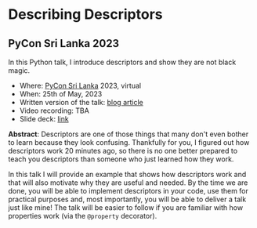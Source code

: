 # Describing Descriptors

## PyCon Sri Lanka 2023

In this Python talk, I introduce descriptors and show they are not black magic.

 - Where: [PyCon Sri Lanka](http://pycon.lk) 2023, virtual
 - When: 25th of May, 2023
 - Written version of the talk: [blog article][article]
 - Video recording: TBA
 - Slide deck: [link](https://github.com/mathspp/talks/blob/main/20230525_pycon_srilanka_describing_descriptors/slide_deck.pdf)

**Abstract**: Descriptors are one of those things that many don't even bother to learn because they look confusing.
Thankfully for you, I figured out how descriptors work 20 minutes ago, so there is no one better prepared to teach you descriptors than someone who just learned how they work.

In this talk I will provide an example that shows how descriptors work and that will also motivate why they are useful and needed.
By the time we are done, you will be able to implement descriptors in your code, use them for practical purposes and, most importantly, you will be able to deliver a talk just like mine!
The talk will be easier to follow if you are familiar with how properties work (via the `@property` decorator).


[article]: https://mathspp.com/blog/pydonts/describing-descriptors
